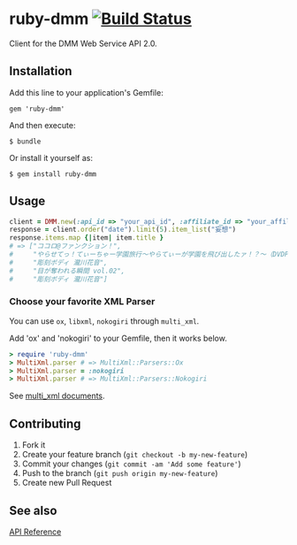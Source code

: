 # ruby-dmm [![Build Status](https://travis-ci.org/meganemura/ruby-dmm.png?branch=master)](https://travis-ci.org/meganemura/ruby-dmm)

Client for the DMM Web Service API 2.0.

## Installation

Add this line to your application's Gemfile:

    gem 'ruby-dmm'

And then execute:

    $ bundle

Or install it yourself as:

    $ gem install ruby-dmm

## Usage

```ruby
client = DMM.new(:api_id => "your_api_id", :affiliate_id => "your_affiliate_id", :result_only => true)
response = client.order("date").limit(5).item_list("妄想")
response.items.map {|item| item.title }
# => ["ココロ@ファンクション！",
#     "やらせてっ！てぃーちゃー学園旅行〜やらてぃーが学園を飛び出したァ！？〜（DVDPG）",
#     "彫刻ボディ 瀧川花音",
#     "目が奪われる瞬間 vol.02",
#     "彫刻ボディ 瀧川花音"]
```

### Choose your favorite XML Parser

You can use `ox`, `libxml`, `nokogiri` through `multi_xml`.

Add 'ox' and 'nokogiri' to your Gemfile, then it works below.

```ruby
> require 'ruby-dmm'
> MultiXml.parser # => MultiXml::Parsers::Ox
> MultiXml.parser = :nokogiri
> MultiXml.parser # => MultiXml::Parsers::Nokogiri
```

See [multi_xml documents](http://rdoc.info/gems/multi_xml).

## Contributing

1. Fork it
2. Create your feature branch (`git checkout -b my-new-feature`)
3. Commit your changes (`git commit -am 'Add some feature'`)
4. Push to the branch (`git push origin my-new-feature`)
5. Create new Pull Request

## See also

[API Reference](https://affiliate.dmm.com/api/)

